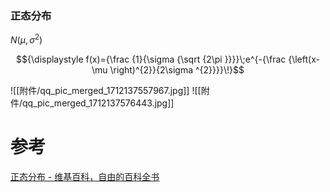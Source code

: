 

### 正态分布
$N(\mu,\sigma^2)$

$${\displaystyle f(x)={\frac {1}{\sigma {\sqrt {2\pi }}}}\;e^{-{\frac {\left(x-\mu \right)^{2}}{2\sigma ^{2}}}}\!}$$

![[附件/qq_pic_merged_1712137557967.jpg]]
![[附件/qq_pic_merged_1712137576443.jpg]]

# 参考
[正态分布 - 维基百科，自由的百科全书](https://zh.wikipedia.org/wiki/%E6%AD%A3%E6%80%81%E5%88%86%E5%B8%83)